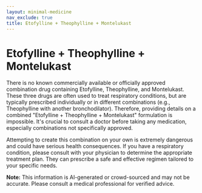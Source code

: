 ```yaml
---
layout: minimal-medicine
nav_exclude: true
title: Etofylline + Theophylline + Montelukast
---
```


# Etofylline + Theophylline + Montelukast

There is no known commercially available or officially approved combination drug containing Etofylline, Theophylline, and Montelukast.  These three drugs are often used to treat respiratory conditions, but are typically prescribed individually or in different combinations (e.g., Theophylline with another bronchodilator).  Therefore, providing details on a combined "Etofylline + Theophylline + Montelukast" formulation is impossible.  It's crucial to consult a doctor before taking any medication, especially combinations not specifically approved.

Attempting to create this combination on your own is extremely dangerous and could have serious health consequences.  If you have a respiratory condition, please consult with your physician to determine the appropriate treatment plan. They can prescribe a safe and effective regimen tailored to your specific needs.


**Note:** This information is AI-generated or crowd-sourced and may not be accurate. Please consult a medical professional for verified advice.